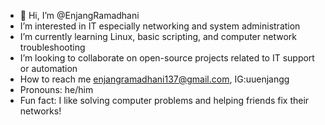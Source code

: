 - 👋 Hi, I’m @EnjangRamadhani
-  I’m interested in IT especially networking and system administration
-  I’m currently learning Linux, basic scripting, and computer network troubleshooting 
-  I’m looking to collaborate on open-source projects related to IT support or automation 
-  How to reach me enjangramadhani137@gmail.com, IG:uuenjangg
-  Pronouns: he/him
-  Fun fact: I like solving computer problems and helping friends fix their networks!

<!---
EnjangRamadhani/EnjangRamadhani is a ✨ special ✨ repository because its `README.md` (this file) appears on your GitHub profile.
You can click the Preview link to take a look at your changes.
--->
